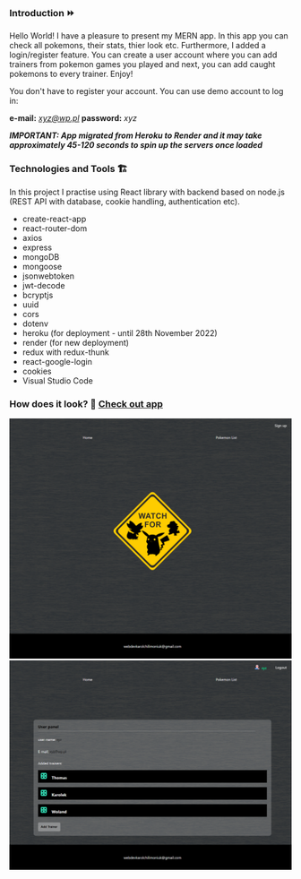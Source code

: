 ### Introduction ⏩
Hello World! I have a pleasure to present my MERN app. In this app you can check all pokemons, their stats, thier look etc. Furthermore, I added a login/register feature.
You can create a user account where you can add trainers from pokemon games you played and next, you can add caught pokemons to every trainer. Enjoy!

You don't have to register your account. You can use demo account to log in:

**e-mail:** *xyz@wp.pl*
**password:** *xyz*

*****IMPORTANT: App migrated from Heroku to Render and it may take approximately 45-120 seconds to spin up the servers once loaded*****

### Technologies and Tools 🏗
In this project I practise using React library with backend based on node.js (REST API with database, cookie handling, authentication etc).

* create-react-app 
* react-router-dom
* axios
* express
* mongoDB
* mongoose
* jsonwebtoken
* jwt-decode
* bcryptjs
* uuid
* cors
* dotenv
* heroku (for deployment - until 28th November 2022)
* render (for new deployment)
* redux with redux-thunk
* react-google-login
* cookies
* Visual Studio Code

### How does it look? 👀 [Check out app](https://pokemontrainerappclient.onrender.com/)

![screenshot](https://github.com/KarolChilimoniuk/pokemon-trainer-app-MERN/blob/master/client/src/images/pokemonscreen1.png)
![screenshot](https://github.com/KarolChilimoniuk/pokemon-trainer-app-MERN/blob/master/client/src/images/pokemonscreen2.png)

